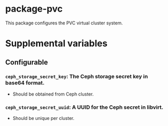 # package-pvc

This package configures the PVC virtual cluster system.

# Supplemental variables

## Configurable

### `ceph_storage_secret_key`: The Ceph storage secret key in base64 format.
* Should be obtained from Ceph cluster.

### `ceph_storage_secret_uuid`: A UUID for the Ceph secret in libvirt.
* Should be unique per cluster.
